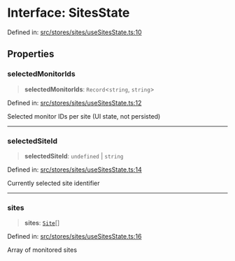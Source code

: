# Interface: SitesState

Defined in: [src/stores/sites/useSitesState.ts:10](https://github.com/Nick2bad4u/Uptime-Watcher/blob/2a45eeb1723f8f7089001af2c92aa07d82dfe7e4/src/stores/sites/useSitesState.ts#L10)

## Properties

### selectedMonitorIds

> **selectedMonitorIds**: `Record`\<`string`, `string`\>

Defined in: [src/stores/sites/useSitesState.ts:12](https://github.com/Nick2bad4u/Uptime-Watcher/blob/2a45eeb1723f8f7089001af2c92aa07d82dfe7e4/src/stores/sites/useSitesState.ts#L12)

Selected monitor IDs per site (UI state, not persisted)

***

### selectedSiteId

> **selectedSiteId**: `undefined` \| `string`

Defined in: [src/stores/sites/useSitesState.ts:14](https://github.com/Nick2bad4u/Uptime-Watcher/blob/2a45eeb1723f8f7089001af2c92aa07d82dfe7e4/src/stores/sites/useSitesState.ts#L14)

Currently selected site identifier

***

### sites

> **sites**: [`Site`](../../../../../shared/types/interfaces/Site.md)[]

Defined in: [src/stores/sites/useSitesState.ts:16](https://github.com/Nick2bad4u/Uptime-Watcher/blob/2a45eeb1723f8f7089001af2c92aa07d82dfe7e4/src/stores/sites/useSitesState.ts#L16)

Array of monitored sites
